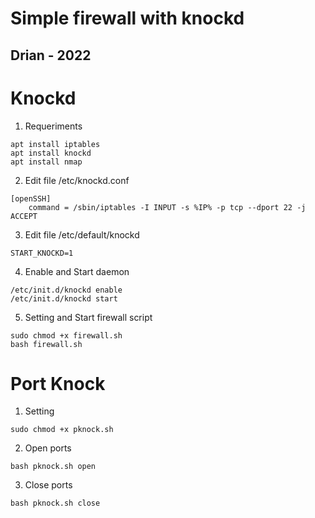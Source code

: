 # Simple firewall with knockd
## Drian - 2022

# Knockd
1. Requeriments
```
apt install iptables
apt install knockd
apt install nmap
```

2. Edit file /etc/knockd.conf
```
[openSSH]
	command	= /sbin/iptables -I INPUT -s %IP% -p tcp --dport 22 -j ACCEPT
```

3. Edit file /etc/default/knockd
```
START_KNOCKD=1
```

4. Enable and Start daemon
```
/etc/init.d/knockd enable
/etc/init.d/knockd start
```
5. Setting and Start firewall script
```
sudo chmod +x firewall.sh
bash firewall.sh
```

# Port Knock
1. Setting
```
sudo chmod +x pknock.sh
```
2. Open ports
```
bash pknock.sh open
```
3. Close ports
```
bash pknock.sh close
```

